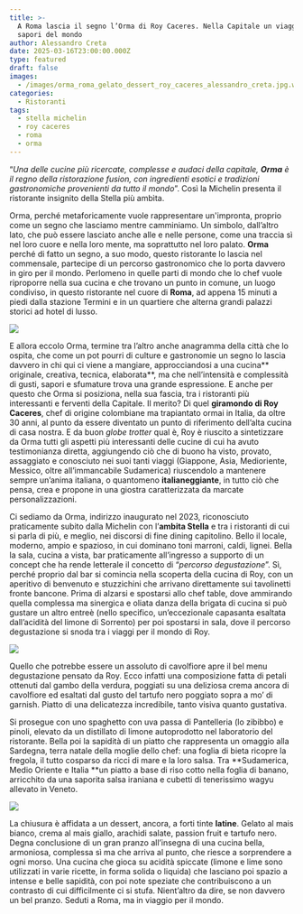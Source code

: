 ```yaml
---
title: >-
  A Roma lascia il segno l’Orma di Roy Caceres. Nella Capitale un viaggio tra i
  sapori del mondo
author: Alessandro Creta
date: 2025-03-16T23:00:00.000Z
type: featured
draft: false
images:
  - /images/orma_roma_gelato_dessert_roy_caceres_alessandro_creta.jpg.webp
categories:
  - Ristoranti
tags:
  - stella michelin
  - roy caceres
  - roma
  - orma
---
```


“*Una delle cucine più ricercate, complesse e audaci della capitale, **Orma** è il regno della ristorazione fusion, con ingredienti esotici e tradizioni gastronomiche provenienti da tutto il mondo*”. Così la Michelin presenta il ristorante insignito della Stella più ambìta.

Orma, perché metaforicamente vuole rappresentare un'impronta, proprio come un segno che lasciamo mentre camminiamo. Un simbolo, dall’altro lato, che può essere lasciato anche alle e nelle persone, come una traccia sì nel loro cuore e nella loro mente, ma soprattutto nel loro palato. **Orma** perché di fatto un segno, a suo modo, questo ristorante lo lascia nel commensale, partecipe di un percorso gastronomico che lo porta davvero in giro per il mondo. Perlomeno in quelle parti di mondo che lo chef vuole riproporre nella sua cucina e che trovano un punto in comune, un luogo condiviso, in questo ristorante nel cuore di **Roma**, ad appena 15 minuti a piedi dalla stazione Termini e in un quartiere che alterna grandi palazzi storici ad hotel di lusso.

![](/images/orma_roma_ingresso.jpg.webp)

E allora eccolo Orma, termine tra l’altro anche anagramma della città che lo ospita, che come un pot pourri di culture e gastronomie un segno lo lascia davvero in chi qui ci viene a mangiare, approcciandosi a una cucina\*\* originale, creativa, tecnica, elaborata\*\*, ma che nell’intensità e complessità di gusti, sapori e sfumature trova una grande espressione. E anche per questo che Orma si posiziona, nella sua fascia, tra i ristoranti più interessanti e ferventi della Capitale. Il merito? Di quel **giramondo di Roy Caceres**, chef di origine colombiane ma trapiantato ormai in Italia, da oltre 30 anni, al punto da essere diventato un punto di riferimento dell’alta cucina di casa nostra. E da buon *globe trotter* qual è, Roy è riuscito a sintetizzare da Orma tutti gli aspetti più interessanti delle cucine di cui ha avuto testimonianza diretta, aggiungendo ciò che di buono ha visto, provato, assaggiato e conosciuto nei suoi tanti viaggi (Giappone, Asia, Medioriente, Messico, oltre all’immancabile Sudamerica) riuscendolo a mantenere sempre un’anima italiana, o quantomeno **italianeggiante**, in tutto ciò che pensa, crea e propone in una giostra caratterizzata da marcate personalizzazioni.

Ci sediamo da Orma, indirizzo inaugurato nel 2023, riconosciuto praticamente subito dalla Michelin con l’**ambita Stella** e tra i ristoranti di cui si parla di più, e meglio, nei discorsi di fine dining capitolino. Bello il locale, moderno, ampio e spazioso, in cui dominano toni marroni, caldi, lignei. Bella la sala, cucina a vista, bar praticamente all’ingresso a supporto di un concept che ha rende letterale il concetto di “*percorso degustazione*”. Sì, perché proprio dal bar si comincia nella scoperta della cucina di Roy, con un aperitivo di benvenuto e stuzzichini che arrivano direttamente sui tavolinetti fronte bancone. Prima di alzarsi e spostarsi allo chef table, dove ammirando quella complessa ma sinergica e oliata danza della brigata di cucina si può gustare un altro entreè (nello specifico, un’eccezionale capasanta esaltata dall’acidità del limone di Sorrento) per poi spostarsi in sala, dove il percorso degustazione si snoda tra i viaggi per il mondo di Roy.

![](/images/orma_roma_capasanta_caceres.jpg.webp)

Quello che potrebbe essere un assoluto di cavolfiore apre il bel menu degustazione pensato da Roy. Ecco infatti una composizione fatta di petali ottenuti dal gambo della verdura, poggiati su una deliziosa crema ancora di cavolfiore ed esaltati dal gusto del tartufo nero poggiato sopra a mo’ di garnish. Piatto di una delicatezza incredibile, tanto visiva quanto gustativa.

Si prosegue con uno spaghetto con uva passa di Pantelleria (lo zibibbo) e pinoli, elevato da un distillato di limone autoprodotto nel laboratorio del ristorante. Bella poi la sapidità di un piatto che rappresenta un omaggio alla Sardegna, terra natale della moglie dello chef: una foglia di bieta ricopre la fregola, il tutto cosparso da ricci di mare e la loro salsa. Tra \*\*Sudamerica, Medio Oriente e Italia \*\*un piatto a base di riso cotto nella foglia di banano, arricchito da una saporita salsa iraniana e cubetti di tenerissimo wagyu allevato in Veneto.

![](/images/ormai_roma_wagyu_caceres_alessandro_creta.jpg.webp)

La chiusura è affidata a un dessert, ancora, a forti tinte **latine**. Gelato al mais bianco, crema al mais giallo, arachidi salate, passion fruit e tartufo nero. Degna conclusione di un gran pranzo all’insegna di una cucina bella, armoniosa, complessa sì ma che arriva al punto, che riesce a sorprendere a ogni morso. Una cucina che gioca su acidità spiccate (limone e lime sono utilizzati in varie ricette, in forma solida o liquida) che lasciano poi spazio a intense e belle sapidità, con poi note speziate che contribuiscono a un contrasto di cui difficilmente ci si stufa. Nient’altro da dire, se non davvero un bel pranzo. Seduti a Roma, ma in viaggio per il mondo.
